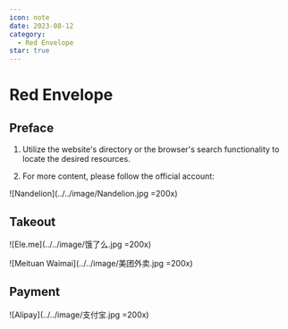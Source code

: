 ```yaml
---
icon: note
date: 2023-08-12
category:
  - Red Envelope
star: true
---
```


# Red Envelope

## Preface

1. Utilize the website's directory or the browser's search functionality to locate the desired resources.

2. For more content, please follow the official account:

  ![Nandelion](../../image/Nandelion.jpg =200x)

## Takeout

![Ele.me](../../image/饿了么.jpg =200x)

![Meituan Waimai](../../image/美团外卖.jpg =200x)

## Payment

![Alipay](../../image/支付宝.jpg =200x)